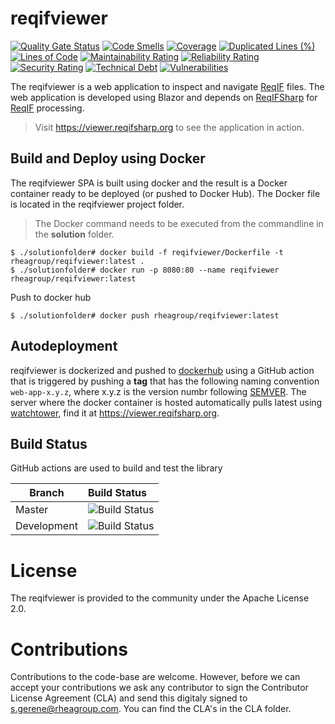 # reqifviewer

[![Quality Gate Status](https://sonarcloud.io/api/project_badges/measure?project=RHEAGROUP_reqifviewer&metric=alert_status)](https://sonarcloud.io/summary/new_code?id=RHEAGROUP_reqifviewer)
[![Code Smells](https://sonarcloud.io/api/project_badges/measure?project=RHEAGROUP_reqifviewer&metric=code_smells)](https://sonarcloud.io/summary/new_code?id=RHEAGROUP_reqifviewer)
[![Coverage](https://sonarcloud.io/api/project_badges/measure?project=RHEAGROUP_reqifviewer&metric=coverage)](https://sonarcloud.io/summary/new_code?id=RHEAGROUP_reqifviewer)
[![Duplicated Lines (%)](https://sonarcloud.io/api/project_badges/measure?project=RHEAGROUP_reqifviewer&metric=duplicated_lines_density)](https://sonarcloud.io/summary/new_code?id=RHEAGROUP_reqifviewer)
[![Lines of Code](https://sonarcloud.io/api/project_badges/measure?project=RHEAGROUP_reqifviewer&metric=ncloc)](https://sonarcloud.io/summary/new_code?id=RHEAGROUP_reqifviewer)
[![Maintainability Rating](https://sonarcloud.io/api/project_badges/measure?project=RHEAGROUP_reqifviewer&metric=sqale_rating)](https://sonarcloud.io/summary/new_code?id=RHEAGROUP_reqifviewer)
[![Reliability Rating](https://sonarcloud.io/api/project_badges/measure?project=RHEAGROUP_reqifviewer&metric=reliability_rating)](https://sonarcloud.io/summary/new_code?id=RHEAGROUP_reqifviewer)
[![Security Rating](https://sonarcloud.io/api/project_badges/measure?project=RHEAGROUP_reqifviewer&metric=security_rating)](https://sonarcloud.io/summary/new_code?id=RHEAGROUP_reqifviewer)
[![Technical Debt](https://sonarcloud.io/api/project_badges/measure?project=RHEAGROUP_reqifviewer&metric=sqale_index)](https://sonarcloud.io/summary/new_code?id=RHEAGROUP_reqifviewer)
[![Vulnerabilities](https://sonarcloud.io/api/project_badges/measure?project=RHEAGROUP_reqifviewer&metric=vulnerabilities)](https://sonarcloud.io/summary/new_code?id=RHEAGROUP_reqifviewer)

The reqifviewer is a web application to inspect and navigate [ReqIF](https://www.omg.org/spec/ReqIF/1.2/About-ReqIF/) files. The web application is developed using Blazor and depends on [ReqIFSharp](https://reqifsharp.org) for [ReqIF](https://www.omg.org/spec/ReqIF/1.2/About-ReqIF/) processing. 

> Visit https://viewer.reqifsharp.org to see the application in action.

## Build and Deploy using Docker

The reqifviewer SPA is built using docker and the result is a Docker container ready to be deployed (or pushed to Docker Hub). The Docker file is located in the reqifviewer project folder.

> The Docker command needs to be executed from the commandline in the **solution** folder.

```
$ ./solutionfolder# docker build -f reqifviewer/Dockerfile -t rheagroup/reqifviewer:latest .
$ ./solutionfolder# docker run -p 8080:80 --name reqifviewer rheagroup/reqifviewer:latest
```

Push to docker hub

```
$ ./solutionfolder# docker push rheagroup/reqifviewer:latest
```

## Autodeployment

reqifviewer is dockerized and pushed to [dockerhub](https://hub.docker.com/repository/docker/rheagroup/reqifviewer) using a GitHub action that is triggered by pushing a **tag** that has the following naming convention `web-app-x.y.z`, where x.y.z is the version numbr following [SEMVER](https://semver.org/). The server where the docker container is hosted automatically pulls latest using [watchtower](https://github.com/containrrr/watchtower), find it at https://viewer.reqifsharp.org.

## Build Status

GitHub actions are used to build and test the library

Branch | Build Status
------- | :------------
Master | ![Build Status](https://github.com/RHEAGROUP/reqifviewer/actions/workflows/CodeQuality.yml/badge.svg?branch=master)
Development | ![Build Status](https://github.com/RHEAGROUP/reqifviewer/actions/workflows/CodeQuality.yml/badge.svg?branch=development)

# License

The reqifviewer is provided to the community under the Apache License 2.0.

# Contributions

Contributions to the code-base are welcome. However, before we can accept your contributions we ask any contributor to sign the Contributor License Agreement (CLA) and send this digitaly signed to s.gerene@rheagroup.com. You can find the CLA's in the CLA folder.